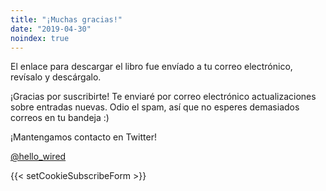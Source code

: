 ```yaml
---
title: "¡Muchas gracias!"
date: "2019-04-30"
noindex: true
---
```


El enlace para descargar el libro fue envíado a tu correo electrónico, revísalo y descárgalo.

¡Gracias por suscribirte! Te enviaré por correo electrónico actualizaciones sobre entradas nuevas. Odio el spam, así que no esperes demasiados correos en tu bandeja :) 

¡Mantengamos contacto en Twitter!

[@hello\_wired](https://twitter.com/hello_wired?ref_src=twsrc%5Etfw#?)

{{< setCookieSubscribeForm >}}
